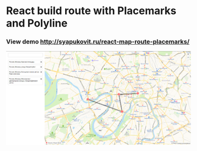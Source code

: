 # React build route with Placemarks and Polyline

### View demo http://syapukovit.ru/react-map-route-placemarks/

![alt text](https://raw.githubusercontent.com/alsyapukov/react-map-route-placemarks/master/preview.png)
